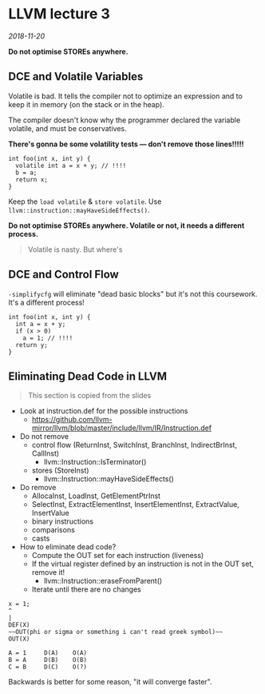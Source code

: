 # LLVM lecture 3

_2018-11-20_

**Do not optimise STOREs anywhere.**

## DCE and Volatile Variables

Volatile is bad. It tells the compiler not to optimize an expression and to keep it in memory (on the stack or in the heap).

The compiler doesn't know why the programmer declared the variable volatile, and must be conservatives.

**There's gonna be some volatility tests — don't remove those lines!!!!!**

```
int foo(int x, int y) {
  volatile int a = x + y; // !!!!
  b = a;
  return x;
}
```

Keep the `load volatile` & `store volatile`. Use `llvm::instruction::mayHaveSideEffects()`.

**Do not optimise STOREs anywhere. Volatile or not, it needs a different process.**

> Volatile is nasty. But where's

## DCE and Control Flow

`-simplifycfg` will eliminate "dead basic blocks" but it's not this coursework. It's a different process!

```
int foo(int x, int y) {
  int a = x + y;
  if (x > 0)
    a = 1; // !!!!
  return y;
}
```

## Eliminating Dead Code in LLVM

> This section is copied from the slides


- Look at instruction.def for the possible instructions
  - https://github.com/llvm-mirror/llvm/blob/master/include/llvm/IR/Instruction.def
- Do not remove
  - control flow (ReturnInst, SwitchInst, BranchInst, IndirectBrInst, CallInst)
    - llvm::Instruction::IsTerminator()
  - stores (StoreInst)
    - llvm::Instruction::mayHaveSideEffects()
- Do remove
  - AllocaInst, LoadInst, GetElementPtrInst
  - SelectInst, ExtractElementInst, InsertElementInst, ExtractValue, InsertValue
  - binary instructions
  - comparisons
  - casts
- How to eliminate dead code?
  - Compute the OUT set for each instruction (liveness)
  - If the virtual register defined by an instruction is not in the OUT set, remove it!
    - llvm::Instruction::eraseFromParent()
  - Iterate until there are no changes


```
x = 1;
^
|
DEF(X)
~~OUT(phi or sigma or something i can't read greek symbol)~~
OUT(X)
```

```
A = 1     D(A)    O(A)
B = A     D(B)    O(B)
C = B     D(C)    O(?)
```

Backwards is better for some reason, "it will converge faster".

